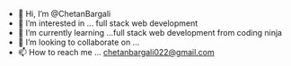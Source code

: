 - 👋 Hi, I’m @ChetanBargali
- 👀 I’m interested in ... full stack web development
- 🌱 I’m currently learning ...full stack web development from coding ninja
- 💞️ I’m looking to collaborate on ...
- 📫 How to reach me ... chetanbargali022@gmail.com

<!---
ChetanBargali/ChetanBargali is a ✨ special ✨ repository because its `README.md` (this file) appears on your GitHub profile.
You can click the Preview link to take a look at your changes.
--->
